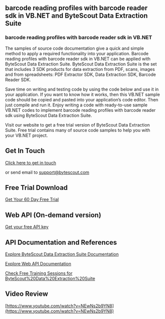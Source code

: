 ## barcode reading profiles with barcode reader sdk in VB.NET and ByteScout Data Extraction Suite

### barcode reading profiles with barcode reader sdk in VB.NET

The samples of source code documentation give a quick and simple method to apply a required functionality into your application. Barcode reading profiles with barcode reader sdk in VB.NET can be applied with ByteScout Data Extraction Suite. ByteScout Data Extraction Suite is the set that includes 3 SDK products for data extraction from PDF, scans, images and from spreadsheets: PDF Extractor SDK, Data Extraction SDK, Barcode Reader SDK.

Save time on writing and testing code by using the code below and use it in your application. If you want to know how it works, then this VB.NET sample code should be copied and pasted into your application’s code editor. Then just compile and run it. Enjoy writing a code with ready-to-use sample VB.NET codes to implement barcode reading profiles with barcode reader sdk using ByteScout Data Extraction Suite.

Visit our website to get a free trial version of ByteScout Data Extraction Suite. Free trial contains many of source code samples to help you with your VB.NET project.

## Get In Touch

[Click here to get in touch](https://bytescout.zendesk.com/hc/en-us/requests/new?subject=ByteScout%20Data%20Extraction%20Suite%20Question)

or send email to [support@bytescout.com](mailto:support@bytescout.com?subject=ByteScout%20Data%20Extraction%20Suite%20Question) 

## Free Trial Download

[Get Your 60 Day Free Trial](https://bytescout.com/download/web-installer?utm_source=github-readme)

## Web API (On-demand version)

[Get your free API key](https://pdf.co/documentation/api?utm_source=github-readme)

## API Documentation and References

[Explore ByteScout Data Extraction Suite Documentation](https://bytescout.com/documentation/index.html?utm_source=github-readme)

[Explore Web API Documentation](https://pdf.co/documentation/api?utm_source=github-readme)

[Check Free Training Sessions for ByteScout%20Data%20Extraction%20Suite](https://academy.bytescout.com/)

## Video Review

[https://www.youtube.com/watch?v=NEwNs2b9YN8](https://www.youtube.com/watch?v=NEwNs2b9YN8)